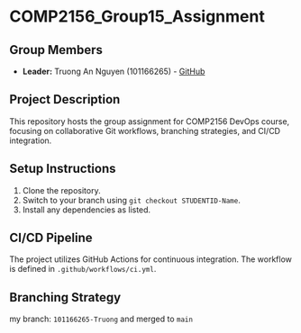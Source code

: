# COMP2156_Group15_Assignment

## Group Members
- **Leader:** Truong An Nguyen (101166265) - [GitHub](https://github.com/entee8)

## Project Description
This repository hosts the group assignment for COMP2156 DevOps course, focusing on
collaborative Git workflows, branching strategies, and CI/CD integration.

## Setup Instructions
1. Clone the repository.
2. Switch to your branch using `git checkout STUDENTID-Name`.
3. Install any dependencies as listed.

## CI/CD Pipeline
The project utilizes GitHub Actions for continuous integration. The workflow is defined
in `.github/workflows/ci.yml`.

## Branching Strategy
my branch:  `101166265-Truong` and merged to `main`

